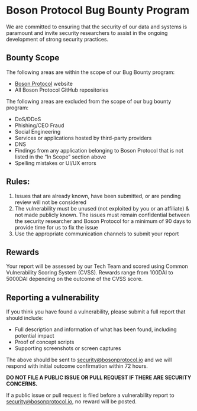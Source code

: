 # Boson Protocol Bug Bounty Program

We are committed to ensuring that the security of our data and systems is paramount and invite security researchers to assist in the ongoing development of strong security practices. 

## Bounty Scope

The following areas are within the scope of our Bug Bounty program:
- [Boson Protocol](https://bosonprotocol.io) website
- All Boson Protocol GitHub repositories

The following areas are excluded from the scope of our bug bounty program:
- DoS/DDoS
- Phishing/CEO Fraud
- Social Engineering
- Services or applications hosted by third-party providers
- DNS
- Findings from any application belonging to Boson Protocol that is not listed in the “In Scope” section above
- Spelling mistakes or UI/UX errors

## Rules:
1. Issues that are already known, have been submitted, or are pending review will not be considered
2. The vulnerability must be unused (not exploited by you or an affiliate) & not made publicly known. The issues must remain confidential between the security researcher and Boson Protocol for a minimum of 90 days to provide time for us to fix the issue
3. Use the appropriate communication channels to submit your report

## Rewards

Your report will be assessed by our Tech Team and scored using Common Vulnerability Scoring System (CVSS).
Rewards range from 100DAI to 5000DAI depending on the outcome of the CVSS score. 

## Reporting a vulnerability

If you think you have found a vulnerability, please submit a full report that should include:

- Full description and information of what has been found, including potential impact
- Proof of concept scripts
- Supporting screenshots or screen captures

The above should be sent to security@bosonprotocol.io and we will respond with initial outcome confirmation within 72 hours.

**DO NOT FILE A PUBLIC ISSUE OR PULL REQUEST IF THERE ARE SECURITY CONCERNS.**

If a public issue or pull request is filed before a vulnerability report to security@bosonprotocol.io, no reward will be posted. 
